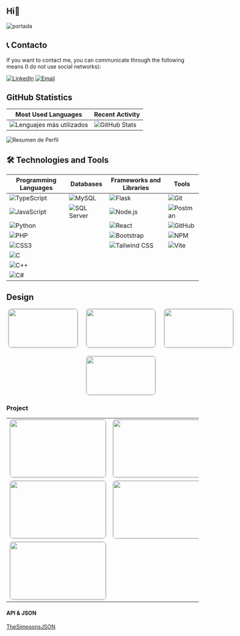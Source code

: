 ## Hi👋



![portada](https://github.com/user-attachments/assets/05791f27-165f-498b-bfde-3a1170d11d5a)

## 📞 Contacto

If you want to contact me, you can communicate through the following means (I do not use social networks):

[![LinkedIn](https://img.shields.io/badge/LinkedIn-0A66C2?style=for-the-badge&logo=linkedin&logoColor=white)](https://www.linkedin.com/in/magdalena-segretin-534404262/)
[![Email](https://img.shields.io/badge/Email-D14836?style=for-the-badge&logo=gmail&logoColor=white)](mailto:doniamagdalena@gmail.com)




## GitHub Statistics

|  Most Used Languages     | Recent Activity    |
|--------------------------|--------------------|
| ![Lenguajes más utilizados](https://github-readme-stats.vercel.app/api/top-langs/?username=Mcdalen4a&layout=pie) | ![GitHub Stats](https://github-readme-stats.vercel.app/api?username=Mcdalen4a&show_icons=true&count_private=true&theme=radical) |

![Resumen de Perfil](https://github-profile-summary-cards.vercel.app/api/cards/profile-details?username=Mcdalen4a&theme=github)



## 🛠️ Technologies and Tools

| Programming Languages     | Databases      | Frameworks and Libraries | Tools       |
| ------------------------- | -------------- | ------------------------ | ----------- |
| ![TypeScript](https://img.shields.io/badge/TypeScript-3178C6?style=for-the-badge&logo=typescript&logoColor=white) | ![MySQL](https://img.shields.io/badge/MySQL-4479A1?style=for-the-badge&logo=mysql&logoColor=white) | ![Flask](https://img.shields.io/badge/Flask-000000?style=for-the-badge&logo=flask&logoColor=white) | ![Git](https://img.shields.io/badge/Git-F05032?style=for-the-badge&logo=git&logoColor=white) |
| ![JavaScript](https://img.shields.io/badge/JavaScript-F7DF1E?style=for-the-badge&logo=javascript&logoColor=black) | ![SQL Server](https://img.shields.io/badge/SQL%20Server-CC2927?style=for-the-badge&logo=microsoft-sql-server&logoColor=white) | ![Node.js](https://img.shields.io/badge/Node.js-339933?style=for-the-badge&logo=node.js&logoColor=white) | ![Postman](https://img.shields.io/badge/Postman-FF6C37?style=for-the-badge&logo=postman&logoColor=white) |
| ![Python](https://img.shields.io/badge/Python-3776AB?style=for-the-badge&logo=python&logoColor=white) | | ![React](https://img.shields.io/badge/React-61DAFB?style=for-the-badge&logo=react&logoColor=black) | ![GitHub](https://img.shields.io/badge/GitHub-181717?style=for-the-badge&logo=github&logoColor=white) |
| ![PHP](https://img.shields.io/badge/PHP-777BB4?style=for-the-badge&logo=php&logoColor=white) | | ![Bootstrap](https://img.shields.io/badge/Bootstrap-563D7C?style=for-the-badge&logo=bootstrap&logoColor=white) | ![NPM](https://img.shields.io/badge/NPM-CB3837?style=for-the-badge&logo=npm&logoColor=white) |
| ![CSS3](https://img.shields.io/badge/CSS3-1572B6?style=for-the-badge&logo=css3&logoColor=white) | | ![Tailwind CSS](https://img.shields.io/badge/Tailwind%20CSS-38B2AC?style=for-the-badge&logo=tailwind-css&logoColor=white) | ![Vite](https://img.shields.io/badge/Vite-646CFF?style=for-the-badge&logo=vite&logoColor=white) |
| ![C](https://img.shields.io/badge/C-A8B9CC?style=for-the-badge&logo=c&logoColor=white) | | | |
| ![C++](https://img.shields.io/badge/C++-00599C?style=for-the-badge&logo=cplusplus&logoColor=white) | | | |
| ![C#](https://img.shields.io/badge/C%23-239120?style=for-the-badge&logo=csharp&logoColor=white) | | | |




<h2>Design</h2>

<div style="display: flex; flex-wrap: wrap; gap: 20px; justify-content: center; width: 600px; margin: 0 auto;">
    <a href="https://github.com/Mcdalen4a/Mcdonald-web-design.git" target="_blank">
        <img src="https://github.com/user-attachments/assets/ad4131b9-3184-474c-b9c8-fe3354cf1811" style="width: 180px; height: 100px; object-fit: cover; border: 2px solid #ccc; border-radius: 10px;" />
    </a>
    <a href="https://github.com/LuchockDos/AbuelaMatilde.git" target="_blank">
        <img src="https://github.com/user-attachments/assets/011f1ef9-32a1-40a4-9f61-c1b9b8f69318" style="width: 180px; height: 100px; object-fit: cover; border: 2px solid #ccc; border-radius: 10px;" />
    </a>
    <a href="https://github.com/Mcdalen4a/CocaCola-design-web.git" target="_blank">
        <img src="https://github.com/user-attachments/assets/576db0fd-852a-426a-aabd-0bffc2c70bf5" style="width: 180px; height: 100px; object-fit: cover; border: 2px solid #ccc; border-radius: 10px;" />
    </a>
    <a href="https://github.com/Mcdalen4a/Starbucks-design-web" target="_blank">
        <img src="https://github.com/user-attachments/assets/12fae322-f089-4dae-a3fd-e9dad4cf4dd1" style="width: 180px; height: 100px; object-fit: cover; border: 2px solid #ccc; border-radius: 10px;" />
    </a>
</div>

<h3>Project</h3>

<table style="width: 100%; text-align: center; border-spacing: 20px;">
  <tr>
    <td>
      <a href="https://github.com/Mcdalen4a/CRUDCOMUN.git" target="_blank">
        <img src="https://github.com/user-attachments/assets/e21741c6-60f1-4f40-8ffa-8c4afa8650fc" style="width: 250px; height: 150px; object-fit: cover; border: 2px solid #ccc; border-radius: 10px;" />
      </a>
    </td>
    <td>
      <a href="https://github.com/Mcdalen4a/CRUDModalReact" target="_blank">
        <img src="https://github.com/user-attachments/assets/71eb46e4-621a-4116-9e8c-46070b8bd0be" style="width: 250px; height: 150px; object-fit: cover; border: 2px solid #ccc; border-radius: 10px;" />
      </a>
    </td>
    <td>
      <a href="https://github.com/Mcdalen4a/CalendarioWithTSReact.git" target="_blank">
        <img src="https://github.com/user-attachments/assets/1aafb989-1409-4a1e-84a9-5d86a6c3fc0d" style="width: 250px; height: 150px; object-fit: cover; border: 2px solid #ccc; border-radius: 10px;" />
      </a>
    </td>
  </tr>
  <tr>
    <td>
      <a href="https://github.com/Mcdalen4a/CarritoDeCompras.git" target="_blank">
        <img src="https://github.com/user-attachments/assets/5510033f-bc46-4e1f-b4f9-2927a5396364" style="width: 250px; height: 150px; object-fit: cover; border: 2px solid #ccc; border-radius: 10px;" />
      </a>
    </td>
    <td>
      <a href="https://github.com/Mcdalen4a/FormularioParaWhatsapp" target="_blank">
        <img src="https://github.com/user-attachments/assets/4fa20b99-1bf3-4931-b54b-c5c0967e6d1b" style="width: 250px; height: 150px; object-fit: cover; border: 2px solid #ccc; border-radius: 10px;" />
      </a>
    </td>
    <td>
      <a href="https://github.com/Mcdalen4a/CRUDHTMLPYTHON" target="_blank">
        <img src="https://github.com/user-attachments/assets/afe29afb-a1a1-47e5-ba2f-0804f8b88283" style="width: 250px; height: 150px; object-fit: cover; border: 2px solid #ccc; border-radius: 10px;" />
      </a>
    </td>
  </tr>
  <!-- Aquí agregamos los nuevos proyectos -->
  <tr>
    <td>
      <a href="https://github.com/Mcdalen4a/CRUDPHPMODAL.git" target="_blank">
        <img src="https://github.com/user-attachments/assets/1660b223-3720-4a7c-8146-c1cdeb591275" style="width: 250px; height: 150px; object-fit: cover; border: 2px solid #ccc; border-radius: 10px;" />
      </a>
    </td>
    
  </tr>
</table>


<h4>API & JSON</h4>

<a href="https://abcdefg1.netlify.app/" target="_blank">TheSimpsonsJSON</a>








